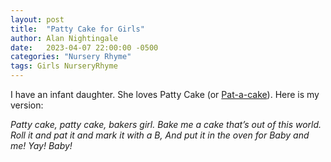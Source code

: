 ```yaml
---
layout: post
title:  "Patty Cake for Girls"
author: Alan Nightingale
date:   2023-04-07 22:00:00 -0500
categories: "Nursery Rhyme"
tags: Girls NurseryRhyme
---
```


I have an infant daughter. She loves Patty Cake (or [Pat-a-cake](https://en.wikipedia.org/wiki/Pat-a-cake,_pat-a-cake,_baker%27s_man)). Here is my version:

*Patty cake, patty cake, bakers girl.
Bake me a cake that’s out of this world.
Roll it and pat it and mark it with a B,
And put it in the oven for Baby and me!
Yay! Baby!*
